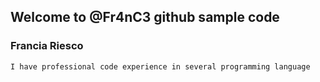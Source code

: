 ## Welcome to @Fr4nC3 github sample code

### Francia Riesco

```markdown
I have professional code experience in several programming language 
```
